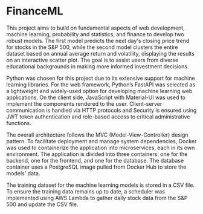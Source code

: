# FinanceML
This project aims to build on fundamental aspects of web development, machine learning, probability and statistics, and finance to develop two robust models. The first model predicts the next day's closing price trend for stocks in the S&P 500, while the second model clusters the entire dataset based on annual average return and volatility, displaying the results on an interactive scatter plot. The goal is to assist users from diverse educational backgrounds in making more informed investment decisions.

Python was chosen for this project due to its extensive support for machine learning libraries. For the web framework, Python’s FastAPI was selected as a lightweight and widely-used option for developing machine learning web applications. On the client side, JavaScript with Material-UI was used to implement the components rendered to the user. Client-server communication is handled via HTTP protocols and Security is ensured using JWT token authentication and role-based access to critical administrative functions. 

The overall architecture follows the MVC (Model-View-Controller) design pattern. To facilitate deployment and manage system dependencies, Docker was used to containerize the application into microservices, each in its own environment. The application is divided into three containers: one for the backend, one for the frontend, and one for the database. The database container uses a PostgreSQL image pulled from Docker Hub to store the models' data.

The training dataset for the machine learning models is stored in a CSV file. To ensure the training data remains up to date, a scheduler was implemented using AWS Lambda to gather daily stock data from the S&P 500 and update the CSV file.


